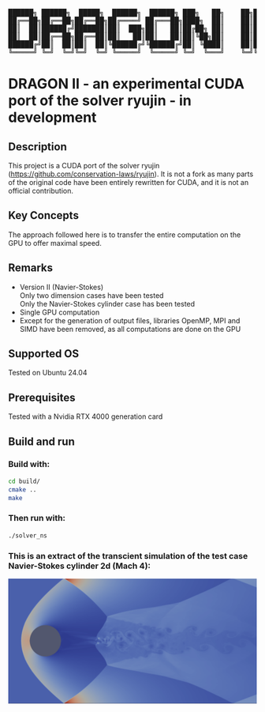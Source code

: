 <div align="center">
<pre>
██████╗ ██████╗  █████╗  ██████╗  ██████╗ ███╗   ██╗    ██╗██╗
██╔══██╗██╔══██╗██╔══██╗██╔════╝ ██╔═══██╗████╗  ██║    ██║██║
██║  ██║██████╔╝███████║██║  ███╗██║   ██║██╔██╗ ██║    ██║██║
██║  ██║██╔══██╗██╔══██║██║   ██║██║   ██║██║╚██╗██║    ██║██║
██████╔╝██║  ██║██║  ██║╚██████╔╝╚██████╔╝██║ ╚████║    ██║██║
╚═════╝ ╚═╝  ╚═╝╚═╝  ╚═╝ ╚═════╝  ╚═════╝ ╚═╝  ╚═══╝    ╚═╝╚═╝
</pre>
</div>

# DRAGON II - an experimental CUDA port of the solver ryujin - in development

## Description
This project is a CUDA port of the solver ryujin (https://github.com/conservation-laws/ryujin).
It is not a fork as many parts of the original code have been entirely rewritten for CUDA, and it is not an official contribution.

## Key Concepts
The approach followed here is to transfer the entire computation on the GPU to offer maximal speed.

## Remarks
- Version II (Navier-Stokes)  
  Only two dimension cases have been tested  
  Only the Navier-Stokes cylinder case has been tested  
- Single GPU computation
- Except for the generation of output files, libraries OpenMP, MPI and SIMD have been removed, as all computations are done on the GPU

## Supported OS
Tested on Ubuntu 24.04

## Prerequisites
Tested with a Nvidia RTX 4000 generation card

## Build and run

### Build with:
```bash
cd build/
cmake ..
make
```

### Then run with:
```bash
./solver_ns
```

### This is an extract of the transcient simulation of the test case Navier-Stokes cylinder 2d (Mach 4):

![Cylinder 2D](ns_mach4_2d_7.png)